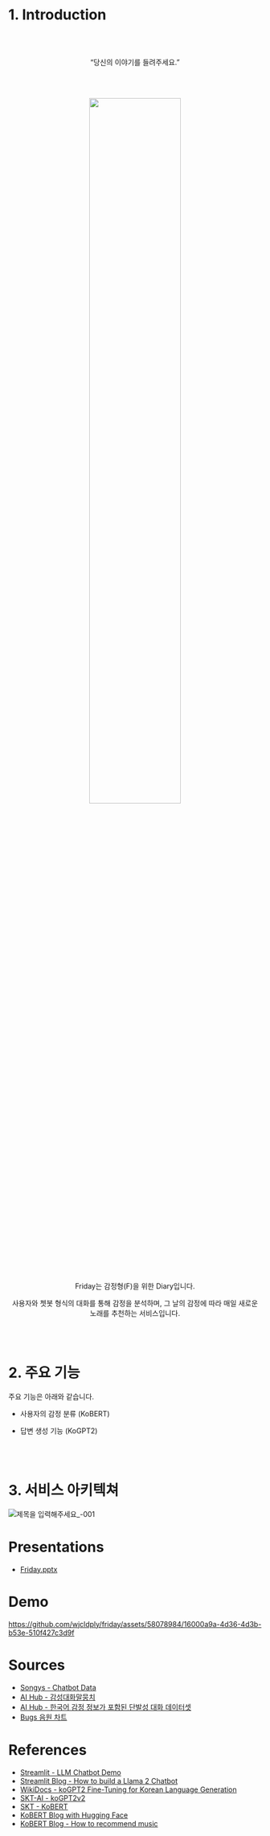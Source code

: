 # 1. Introduction
<br></br>
<p align="center">
“당신의 이야기를 들려주세요.”
</p>
<br></br>

<p align="center">
  <img width="60%" src="https://github.com/wjcldply/friday/assets/58078984/745d13d7-f8ee-4393-ba30-ee5c32a61b43"/>
</p>

<div align='center'>
Friday는 감정형(F)을 위한 Diary입니다.  
  
사용자와 쳇봇 형식의 대화를 통해 감정을 분석하며, 그 날의 감정에 따라 매일 새로운 노래를 추천하는 서비스입니다.
</div>

<br></br>

# 2. 주요 기능
<p align="left">
주요 기능은 아래와 같습니다.
</p>

- 사용자의 감정 분류 (KoBERT)

- 답변 생성 기능 (KoGPT2)

<br></br>

# 3. 서비스 아키텍쳐
![제목을 입력해주세요_-001](https://github.com/wjcldply/friday/assets/76810149/21e93ea6-ae32-4c8b-bfea-30ddf73b7f27)

# Presentations
- [Friday.pptx](https://github.com/wjcldply/friday/files/14934620/Friday.pptx)

# Demo
https://github.com/wjcldply/friday/assets/58078984/16000a9a-4d36-4d3b-b53e-510f427c3d9f

# Sources
- [Songys - Chatbot Data](https://github.com/songys/Chatbot_data)
- [AI Hub - 감성대화말뭉치](https://aihub.or.kr/aihubdata/data/view.do?currMenu=115&topMenu=100&aihubDataSe=realm&dataSetSn=86)
- [AI Hub - 한국어 감정 정보가 포함된 단발성 대화 데이터셋](https://aihub.or.kr/aihubdata/data/view.do?dataSetSn=270)
- [Bugs 음원 차트](https://music.bugs.co.kr/)

# References
- [Streamlit - LLM Chatbot Demo](https://docs.streamlit.io/knowledge-base/tutorials/llm-quickstart)
- [Streamlit Blog - How to build a Llama 2 Chatbot](https://blog.streamlit.io/how-to-build-a-llama-2-chatbot/)
- [WikiDocs - koGPT2 Fine-Tuning for Korean Language Generation](https://wikidocs.net/158023)
- [SKT-AI - koGPT2v2](https://github.com/SKT-AI/KoGPT2)
- [SKT - KoBERT](https://github.com/SKTBrain/KoBERT)
- [KoBERT Blog with Hugging Face](https://complexoftaste.tistory.com/2)
- [KoBERT Blog - How to recommend music](https://github.com/boostcampaitech5/level3_recsys_productserving-recsys-12)
